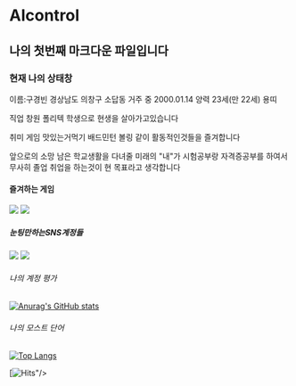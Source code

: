# AIcontrol

## 나의 첫번째 마크다운 파일입니다

###                                                                   현재 나의 상태창
이름:구경빈
경상남도 의창구 소답동 거주 중
2000.01.14 양력 23세(만 22세) 용띠

직업 
창원 폴리텍 학생으로 현생을 살아가고있습니다

취미
게임 맛있는거먹기 배드민턴 볼링 같이 활동적인것들을 즐겨합니다

앞으로의 소망
남은 학교생활을 다녀줄 미래의 "내"가 시험공부랑 자격증공부를 하여서 무사히 졸업 취업을 하는것이 
현 목표라고 생각합니다


####                                                                    즐겨하는 게임

<a href="https://www.op.gg/summoners/kr/%EB%82%98%EC%97%B058" target="_blank"><img src="https://img.shields.io/badge/LOL LOL!!-E4405F?style=flat-square&logo=Riot Games&logoColor=white"/></a>
<img src="https://img.shields.io/badge/폴가이즈-00000?style=flat-square&logo=Epic Games&logoColor=white"/>

#####                                                                 눈팅만하는SNS계정들

<a href="https://www.instagram.com/gu_gubin/" target="_blank"><img src="https://img.shields.io/badge/GU stagram-E4405F?style=flat-square&logo=instagram&logoColor=white"/></a>
<a href="https://www.facebook.com/profile.php?id=100007931741322" target="_blank"><img src="https://img.shields.io/badge/face book-4EE3C2?style=flat-square&logo=Facebook&logoColor=white"/></a>

###### 나의 계정 평가
[![Anurag's GitHub stats](https://github-readme-stats.vercel.app/api?username=push852)](https://github.com/push852/github-readme-stats)

###### 나의 모스트 단어 
[![Top Langs](https://github-readme-stats.vercel.app/api/top-langs/?username=push852)](https://github.com/push852/github-readme-stats)

[![Hits](https://hits.seeyoufarm.com/api/count/incr/badge.svg?url=https%3A%2F%2Fgithub.com%2Fpush852%2FAIcontrol%2Fedit%2Fmain%2FREADME.md&count_bg=%2379C83D&title_bg=%23555555&icon=actigraph.svg&icon_color=%23E7E7E7&title=hits&edge_flat=false)"/></a>
